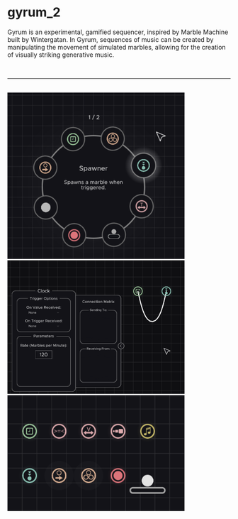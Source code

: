 # gyrum_2
Gyrum is an experimental, gamified sequencer, inspired by Marble Machine built by Wintergatan. In Gyrum, sequences of music can be created by manipulating the movement of simulated marbles, allowing for the creation of visually striking generative music.

<br>

---

<br>

<img src="https://github.com/Eeelis/gyrum_2/blob/main/Images/RadialMenu.png" width="400">

<br>

<img src="https://github.com/Eeelis/gyrum_2/blob/main/Images/ContextMenu.png" width="400">

<br>

<img src="https://github.com/Eeelis/gyrum_2/blob/main/Images/Parts.png" width="400">

